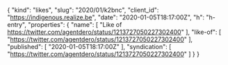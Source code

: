 {
  "kind": "likes",
  "slug": "2020/01/k2bnc",
  "client_id": "https://indigenous.realize.be",
  "date": "2020-01-05T18:17:00Z",
  "h": "h-entry",
  "properties": {
    "name": [
      "Like of https://twitter.com/agentdero/status/1213727050227302400"
    ],
    "like-of": [
      "https://twitter.com/agentdero/status/1213727050227302400"
    ],
    "published": [
      "2020-01-05T18:17:00Z"
    ],
    "syndication": [
      "https://twitter.com/agentdero/status/1213727050227302400"
    ]
  }
}
